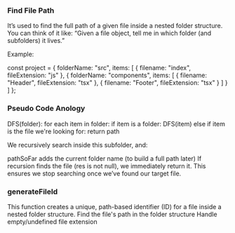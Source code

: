 ### Find File Path

It’s used to find the full path of a given file inside a nested folder structure.
You can think of it like:
    “Given a file object, tell me in which folder (and subfolders) it lives.”

Example: 

const project = {
  folderName: "src",
  items: [
    { filename: "index", fileExtension: "js" },
    {
      folderName: "components",
      items: [
        { filename: "Header", fileExtension: "tsx" },
        { filename: "Footer", fileExtension: "tsx" }
      ]
    }
  ]
};

### Pseudo Code Anology 
DFS(folder):
  for each item in folder:
    if item is a folder:
      DFS(item)
    else if item is the file we're looking for:
      return path


We recursively search inside this subfolder, and:

pathSoFar adds the current folder name (to build a full path later)
If recursion finds the file (res is not null), we immediately return it.
This ensures we stop searching once we’ve found our target file.


### generateFileId

This function creates a unique, path-based identifier (ID) for a file inside a nested folder structure.
Find the file's path in the folder structure
Handle empty/undefined file extension
